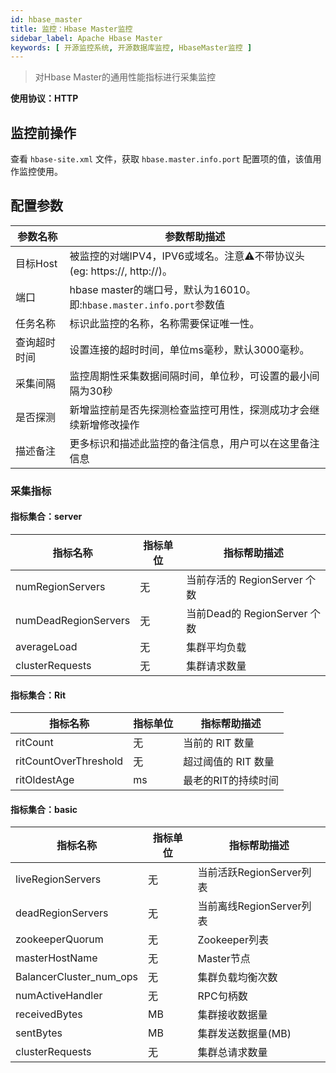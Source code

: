 ```yaml
---
id: hbase_master
title: 监控：Hbase Master监控
sidebar_label: Apache Hbase Master
keywords: [ 开源监控系统, 开源数据库监控, HbaseMaster监控 ]
---
```


> 对Hbase Master的通用性能指标进行采集监控

**使用协议：HTTP**

## 监控前操作

查看 `hbase-site.xml` 文件，获取 `hbase.master.info.port` 配置项的值，该值用作监控使用。

## 配置参数

| 参数名称   | 参数帮助描述                                                  |
|--------|---------------------------------------------------------|
| 目标Host | 被监控的对端IPV4，IPV6或域名。注意⚠️不带协议头(eg: https://, http://)。    |
| 端口     | hbase master的端口号，默认为16010。即:`hbase.master.info.port`参数值 |
| 任务名称   | 标识此监控的名称，名称需要保证唯一性。                                     |
| 查询超时时间 | 设置连接的超时时间，单位ms毫秒，默认3000毫秒。                              |
| 采集间隔   | 监控周期性采集数据间隔时间，单位秒，可设置的最小间隔为30秒                          |
| 是否探测   | 新增监控前是否先探测检查监控可用性，探测成功才会继续新增修改操作                        |
| 描述备注   | 更多标识和描述此监控的备注信息，用户可以在这里备注信息                             |

### 采集指标

#### 指标集合：server

| 指标名称                 | 指标单位 | 指标帮助描述                  |
|----------------------|------|-------------------------|
| numRegionServers     | 无    | 当前存活的 RegionServer 个数   |
| numDeadRegionServers | 无    | 当前Dead的 RegionServer 个数 |
| averageLoad          | 无    | 集群平均负载                  |
| clusterRequests      | 无    | 集群请求数量                  |

#### 指标集合：Rit

| 指标名称                  | 指标单位 | 指标帮助描述       |
|-----------------------|------|--------------|
| ritCount              | 无    | 当前的 RIT 数量   |
| ritCountOverThreshold | 无    | 超过阈值的 RIT 数量 |
| ritOldestAge          | ms   | 最老的RIT的持续时间  |

#### 指标集合：basic

| 指标名称                    | 指标单位 | 指标帮助描述             |
|-------------------------|------|--------------------|
| liveRegionServers       | 无    | 当前活跃RegionServer列表 |
| deadRegionServers       | 无    | 当前离线RegionServer列表 |
| zookeeperQuorum         | 无    | Zookeeper列表        |
| masterHostName          | 无    | Master节点           |
| BalancerCluster_num_ops | 无    | 集群负载均衡次数           |
| numActiveHandler        | 无    | RPC句柄数             |
| receivedBytes           | MB   | 集群接收数据量            |
| sentBytes               | MB   | 集群发送数据量(MB)        |
| clusterRequests         | 无    | 集群总请求数量            |

